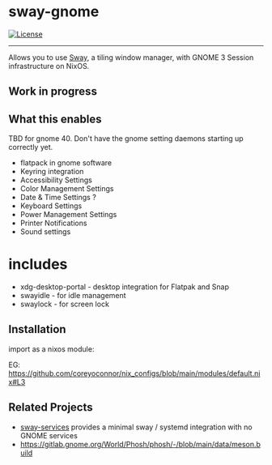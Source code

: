 # sway-gnome

[![License](http://img.shields.io/badge/license-MIT-blue.svg?style=flat)](http://choosealicense.com/licenses/mit/)

--------------------------------------------------------------------------------

Allows you to use [Sway](https://github.com/swaywm/sway), a tiling window manager, with GNOME 3 Session
infrastructure on NixOS.

## Work in progress

## What this enables

TBD for gnome 40. Don't have the gnome setting daemons starting up correctly yet.

 * flatpack in gnome software
 * Keyring integration
 * Accessibility Settings
 * Color Management Settings
 * Date & Time Settings ?
 * Keyboard Settings
 * Power Management Settings
 * Printer Notifications
 * Sound settings

# includes

 * xdg-desktop-portal - desktop integration for Flatpak and Snap
 * swayidle - for idle management
 * swaylock - for screen lock

## Installation

import as a nixos module:

EG: https://github.com/coreyoconnor/nix_configs/blob/main/modules/default.nix#L3

## Related Projects

 * [sway-services](https://github.com/xdbob/sway-services) provides a minimal sway / systemd integration with no GNOME services
 * https://gitlab.gnome.org/World/Phosh/phosh/-/blob/main/data/meson.build

